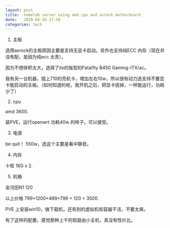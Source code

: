 ```yaml
---
layout: post
title:  homelab server using amd cpu and asrock motherboard 
date:   2020-06-26 17:58 
categories: tech 
---
```

1. 主板

选用asrock的主板原因主要是支持无显卡启动。另外也支持纯ECC 内存（现在并没有配，是因为纯ecc 太贵）。

因为不想体积太大，选择了itx的版型的Fatal1ty B450 Gaming-ITX/ac。

我有另一台机器，插上710的亮机卡，增加左右10w，所以很有动力选支持不要显卡能启动的主板。（如何知道的呢，我开机之后，把显卡拔掉，一样能运行，功耗少了）

2. cpu

amd 3600. 

装PVE，运行openwrt 功耗40w 的样子。可以接受。

3. 电源

be quit！ 550w，选这个主要是看中静音。


4. 内存

十栓 16G x 2.

5. 机箱

金河田N1 120

以上价格 799+1200+499+799 + 120 = 3500. 

PVE 上安装win10，做下载机，还有别的虚拟机和容器干活，不要太爽。 

有了这样的配置，感觉那种上千的软路由小主机，真没有性价比。


